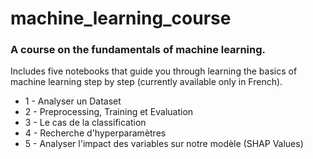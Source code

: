 # machine_learning_course
### A course on the fundamentals of machine learning.

Includes five notebooks that guide you through learning the basics of machine learning step by step (currently available only in French).

- 1 - Analyser un Dataset
- 2 - Preprocessing, Training et Evaluation
- 3 - Le cas de la classification 
- 4 - Recherche d'hyperparamètres
- 5 - Analyser l'impact des variables sur notre modèle (SHAP Values)
